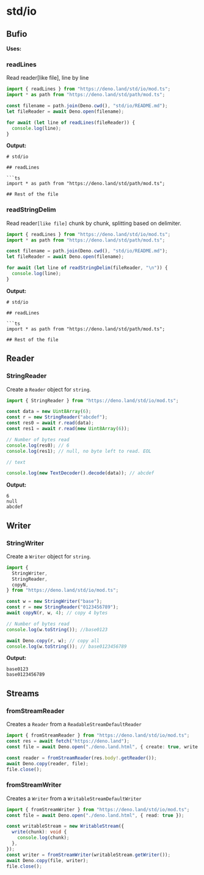 # std/io

## Bufio

**Uses:**

### readLines

Read reader[like file], line by line

```ts title="readLines"
import { readLines } from "https://deno.land/std/io/mod.ts";
import * as path from "https://deno.land/std/path/mod.ts";

const filename = path.join(Deno.cwd(), "std/io/README.md");
let fileReader = await Deno.open(filename);

for await (let line of readLines(fileReader)) {
  console.log(line);
}
```

**Output:**

````text
# std/io

## readLines

```ts
import * as path from "https://deno.land/std/path/mod.ts";

## Rest of the file
````

### readStringDelim

Read reader`[like file]` chunk by chunk, splitting based on delimiter.

```ts title="readStringDelim"
import { readLines } from "https://deno.land/std/io/mod.ts";
import * as path from "https://deno.land/std/path/mod.ts";

const filename = path.join(Deno.cwd(), "std/io/README.md");
let fileReader = await Deno.open(filename);

for await (let line of readStringDelim(fileReader, "\n")) {
  console.log(line);
}
```

**Output:**

````text
# std/io

## readLines

```ts
import * as path from "https://deno.land/std/path/mod.ts";

## Rest of the file
````

## Reader

### StringReader

Create a `Reader` object for `string`.

```ts
import { StringReader } from "https://deno.land/std/io/mod.ts";

const data = new Uint8Array(6);
const r = new StringReader("abcdef");
const res0 = await r.read(data);
const res1 = await r.read(new Uint8Array(6));

// Number of bytes read
console.log(res0); // 6
console.log(res1); // null, no byte left to read. EOL

// text

console.log(new TextDecoder().decode(data)); // abcdef
```

**Output:**

```text
6
null
abcdef
```

## Writer

### StringWriter

Create a `Writer` object for `string`.

```ts
import {
  StringWriter,
  StringReader,
  copyN,
} from "https://deno.land/std/io/mod.ts";

const w = new StringWriter("base");
const r = new StringReader("0123456789");
await copyN(r, w, 4); // copy 4 bytes

// Number of bytes read
console.log(w.toString()); //base0123

await Deno.copy(r, w); // copy all
console.log(w.toString()); // base0123456789
```

**Output:**

```text
base0123
base0123456789
```

## Streams

### fromStreamReader

Creates a `Reader` from a `ReadableStreamDefaultReader`

```ts
import { fromStreamReader } from "https://deno.land/std/io/mod.ts";
const res = await fetch("https://deno.land");
const file = await Deno.open("./deno.land.html", { create: true, write: true });

const reader = fromStreamReader(res.body!.getReader());
await Deno.copy(reader, file);
file.close();
```

### fromStreamWriter

Creates a `Writer` from a `WritableStreamDefaultWriter`

```ts
import { fromStreamWriter } from "https://deno.land/std/io/mod.ts";
const file = await Deno.open("./deno.land.html", { read: true });

const writableStream = new WritableStream({
  write(chunk): void {
    console.log(chunk);
  },
});
const writer = fromStreamWriter(writableStream.getWriter());
await Deno.copy(file, writer);
file.close();
```
